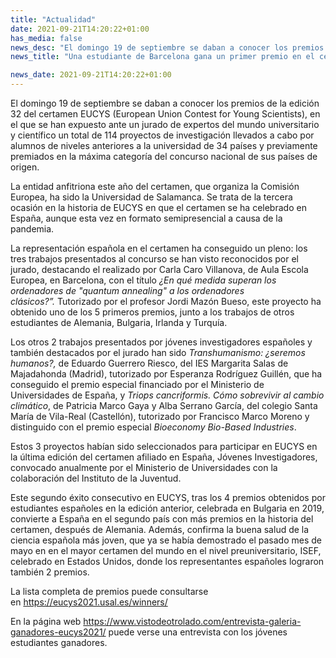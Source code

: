 ```yaml
---
title: "Actualidad"   
date: 2021-09-21T14:20:22+01:00
has_media: false
news_desc: "El domingo 19 de septiembre se daban a conocer los premios de la edición 32 del certamen EUCYS (European Union Contest for Young Scientists), en el que se han expuesto ante un jurado de expertos del mundo universitario y científico un total de 114 proyectos de investigación llevados a cabo por alumnos de niveles anteriores a la universidad de 34 países y previamente premiados en la máxima categoría del concurso nacional de sus países de origen."
news_title: "Una estudiante de Barcelona gana un primer premio en el certamen europeo de jóvenes investigadores"

news_date: 2021-09-21T14:20:22+01:00
---
```

<p>El domingo 19 de septiembre se daban a conocer los premios de la edición 32 del certamen EUCYS (European Union Contest for Young Scientists), en el que se han expuesto ante un jurado de expertos del mundo universitario y científico un total de 114 proyectos de investigación llevados a cabo por alumnos de niveles anteriores a la universidad de 34 países y previamente premiados en la máxima categoría del concurso nacional de sus países de origen.</p>
<p>La entidad anfitriona este año del certamen, que organiza la Comisión Europea, ha sido la Universidad de Salamanca. Se trata de la tercera ocasión en la historia de EUCYS en que el certamen se ha celebrado en España, aunque esta vez en formato semipresencial a causa de la pandemia.</p>
<p>La representación española en el certamen ha conseguido un pleno: los tres trabajos presentados al concurso se han visto reconocidos por el jurado, destacando el realizado por Carla Caro Villanova, de Aula Escola Europea, en Barcelona, con el título<span>&nbsp;</span><em>&iquest;En qué medida superan los ordenadores de "quantum annealing" a los ordenadores clásicos?”.<span>&nbsp;</span></em>Tutorizado por el profesor Jordi Mazón Bueso, este proyecto ha obtenido uno de los 5 primeros premios, junto a los trabajos de otros estudiantes de Alemania, Bulgaria, Irlanda y Turquía.</p>
<p>Los otros 2 trabajos presentados por jóvenes investigadores españoles y también destacados por el jurado han sido<span>&nbsp;</span><em>Transhumanismo: &iquest;seremos humanos?,</em><span>&nbsp;</span>de Eduardo Guerrero Riesco, del IES Margarita Salas de Majadahonda (Madrid), tutorizado por Esperanza Rodríguez Guillén, que ha conseguido el premio especial financiado por el Ministerio de Universidades de España, y<span>&nbsp;</span><em>Triops cancriformis. Cómo sobrevivir al cambio climático</em>, de Patricia Marco Gaya y Alba Serrano García, del colegio Santa María de Vila-Real (Castellón), tutorizado por Francisco Marco Moreno y distinguido con el premio especial<span>&nbsp;</span><em>Bioeconomy Bio-Based Industries</em>.</p>
<p>Estos 3 proyectos habían sido seleccionados para participar en EUCYS en la última edición del certamen afiliado en España, Jóvenes Investigadores, convocado anualmente por el Ministerio de Universidades con la colaboración del Instituto de la Juventud.</p>
<p>Este segundo éxito consecutivo en EUCYS, tras los 4 premios obtenidos por estudiantes españoles en la edición anterior, celebrada en Bulgaria en 2019, convierte a España en el segundo país con más premios en la historia del certamen, después de Alemania. Además, confirma la buena salud de la ciencia española más joven, que ya se había demostrado el pasado mes de mayo en en el mayor certamen del mundo en el nivel preuniversitario, ISEF, celebrado en Estados Unidos, donde los representantes españoles lograron también 2 premios.</p>
<p>La lista completa de premios puede consultarse en<span>&nbsp;</span><a href="https://eucys2021.usal.es/winners/">https://eucys2021.usal.es/winners/</a></p>
<p>En la página web<span>&nbsp;</span><a href="https://www.vistodeotrolado.com/entrevista-galeria-ganadores-eucys2021/">https://www.vistodeotrolado.com/entrevista-galeria-ganadores-eucys2021/</a><span>&nbsp;</span>puede verse una entrevista con los jóvenes estudiantes ganadores.</p>